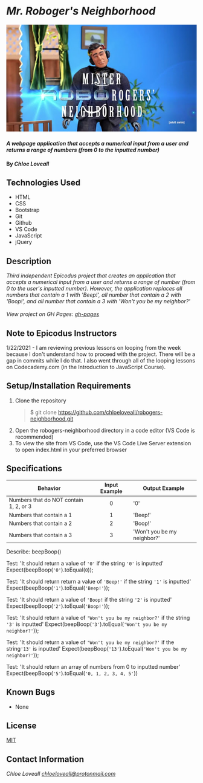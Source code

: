 # _Mr. Roboger's Neighborhood_

![Mr Robogers](img/roborogers.jpg)

#### _A webpage application that accepts a numerical input from a user and returns a range of numbers (from 0 to the inputted number)_

#### By _**Chloe Loveall**_

## Technologies Used

* HTML
* CSS
* Bootstrap
* Git
* Github
* VS Code
* JavaScript
* jQuery

## Description

_Third independent Epicodus project that creates an application that accepts a numerical input from a user and returns a range of number (from 0 to the user's inputted number). However, the application replaces all numbers that contain a 1 with 'Beep!', all number that contain a 2 with 'Boop!', and all number that contain a 3 with 'Won't you be my neighbor?'_<br><br>
_View project on GH Pages: [gh-pages](https://chloeloveall.github.io/robogers-neighborhood/)_

## Note to Epicodus Instructors

1/22/2021 - I am reviewing previous lessons on looping from the week because I don't understand how to proceed with the project. There will be a gap in commits while I do that. I also went through all of the looping lessons on Codecademy.com (in the Introduction to JavaScript Course).

## Setup/Installation Requirements

1. Clone the repository
    >$ git clone https://github.com/chloeloveall/robogers-neighborhood.git
2. Open the robogers-neighborhood directory in a code editor (VS Code is recommended)
3. To view the site from VS Code, use the VS Code Live Server extension to open index.html in your preferred browser 

## Specifications

| Behavior                                | Input Example | Output Example              |
| --------------------------------------- | :-----------: | --------------------------- |
| Numbers that do NOT contain 1, 2, or 3  | 0             | '0'                         |
| Numbers that contain a 1                | 1             | 'Beep!'                     |
| Numbers that contain a 2                | 2             | 'Boop!'                     |
| Numbers that contain a 3                | 3             | 'Won't you be my neighbor?' |

Describe: beepBoop()

Test: 'It should return a value of `'0'` if the string `'0'` is inputted'
Expect(beepBoop(`'0'`).toEqual(`0`));

Test: 'It should return return a value of `'Beep!'` if the string `'1'` is inputted'
Expect(beepBoop(`'1'`).toEqual(`'Beep!'`));

Test: 'It should return a value of `'Boop!` if the string `'2'` is inputted'
Expect(beepBoop(`'2'`).toEqual(`'Boop!'`));

Test: 'It should return a value of `'Won't you be my neighbor?'` if the string `'3'` is inputted'
Expect(beepBoop(`'3'`).toEqual(`'Won't you be my neighbor?'`));

Test: 'It should return a value of `'Won't you be my neighbor?'` if the string`'13'` is inputted'
Expect(beepBoop(`'13'`).toEqual(`'Won't you be my neighbor?'`));

Test: 'It should return an array of numbers from 0 to inputted number'
Expect(beepBoop(`'5'`).toEqual(`'0, 1, 2, 3, 4, 5'`))

<!-- Test: 'It converts inputted number to string'
Expect(beepBoop(0)toEqual(`'0'`));

Test: 'It splits number with multiple digits'
Expect(beepBoop(10)toEqual(`'1', '0'`)); -->

<!-- Test: 'It converts each string back into a number'
Expect(beepBoop(10).toEqual(`1, 0`)); -->

<!-- Test: 'It recognizes an inputted number containing the number 1'
Expect(beepBoop(01).toEqual(`'Beep!'`)); -->

## Known Bugs

* None

## License

[MIT](LICENSE.md)

## Contact Information

_Chloe Loveall <chloeloveall@protonmail.com>_
